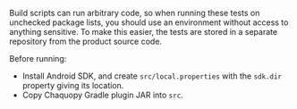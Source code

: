 Build scripts can run arbitrary code, so when running these tests on unchecked package lists,
you should use an environment without access to anything sensitive. To make this easier, the
tests are stored in a separate repository from the product source code.

Before running:

* Install Android SDK, and create `src/local.properties` with the `sdk.dir` property giving its
  location.
* Copy Chaquopy Gradle plugin JAR into `src`.
